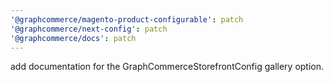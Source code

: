 ```yaml
---
'@graphcommerce/magento-product-configurable': patch
'@graphcommerce/next-config': patch
'@graphcommerce/docs': patch
---
```


add documentation for the GraphCommerceStorefrontConfig gallery option.

